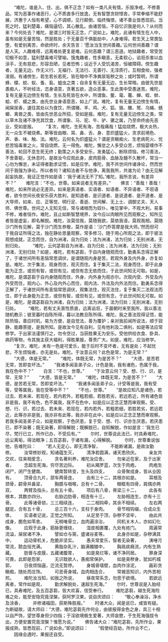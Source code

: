<!-- { "loadSidebar": true } -->
　　“难陀，谁是入、住、出，俱不正念？如有一类凡夫有情，乐毁净戒，不修善品，常为恶事作诸恶行，心不质直多行放逸，无有智慧贪财悭吝，手常拳缩不能舒展，济惠于人恒有希望，心不调顺，见行颠倒，临终悔恨，诸不善业皆悉现前。当死之时，猛利楚毒，痛恼逼切，其心散乱。由诸苦恼，不自忆识我是何人？从何而来？今何处去？难陀，是谓三时皆无正念，广说如上。难陀，此诸有情生在人中，虽有如是无量苦恼，然是胜处；于无量百千俱胝劫中，人身难得。若生天上常畏坠堕，有爱别离苦，命欲终时，余天告言：‘愿汝当生世间善趣。’云何世间善趣？谓是人天。人趣难得，远离难处更复是难。云何恶趣？谓三恶道。地狱趣者，常受苦切极不如意，猛利楚毒难可譬喻。饿鬼趣者，性多瞋恚，无柔软心，谄诳杀害以血涂手，无有慈悲，形容丑陋，见者恐怖；设近于人受饥渴苦，恒被障碍。傍生趣者，无量无边，作无义行、无福行、无法行、无善行、无淳质行，互相食啖，强者凌弱。有诸傍生，若生若长若死，皆在暗中不净粪尿垢秽之处；或时暂明，所谓蜂、蝶、蚊、蚁、蚤、虱、蛆虫之类；自余复有无量无边，生长常暗。由彼先世是愚痴人，不听经法，恣身语意，贪著五欲，造众恶事，生此类中受愚迷苦。难陀，复有无量无边傍生有情，生长及死皆在水中，所谓鱼、鳖、鼋、鼍、蝉、蛭、蚌、蛤、虾、蟆之类，由先世业身语意恶，如上广说。难陀，复有无量无边傍生有情，闻屎尿香，速往其处以为食饮，所谓猪、羊、鸡、犬、狐、貉、雕、鹫、乌蝇、蜣螂、禽兽之类，皆由先世恶业所招，受如是报。难陀，复有无量无边傍生之类，常以草木及诸不净充其饮食，所谓象、马、驼、牛、驴、骡之属，乃至命终由先恶业，受如是报。
　　“复次，难陀，生死有海，苦哉痛哉！猛焰烧燃，极大炎热，无一众生不被烧煮。斯等皆由眼、耳、鼻、舌、身、意炽盛猛火，贪求前境色、声、香、味、触、法。难陀。云何名为炽盛猛火？谓是贪瞋痴火、生老病死火、忧悲苦恼毒害之火，常自烧燃，无一得免。难陀，懈怠之人多受众苦，烦恼婴缠作不善法，轮回不息生死无终；勤策之人多受安乐，发勇猛心，断除烦恼，修习善法，不舍善轭，无休息时。是故汝今应观此身，皮肉筋骨、血脉及髓不久散坏，常当一心勿为懈怠，未证得者勤求证悟，如是应学。难陀，我不共世间作诸诤论，然而世间于我强为诤论。所以者何？诸知法者不与他诤，离我我所，共谁为论？由无见解起妄执故，我证正觉作如是语：‘我于诸法无不了知。’难陀，我所言说，有差异不？”
　　难陀言：“不也，世尊。如来说者无有差异。”
　　佛言：“善哉！善哉！难陀，如来所说必无差异。如来是真语者、实语者、如语者、不异语者、不诳语者，欲令世间长夜安乐获大胜利，是知道者、是识道者、是说道者、是开道者、是大导师，如来、应、正等觉、明行足、善逝、世间解、无上士、调御丈夫、天人师、佛世尊。世间之人无知无信，常与诸根而为奴仆，唯见掌中，不观大利，易事不修，难者恒作。难陀，且止如斯智慧境界，汝今应以肉眼所见而观察之，知所见者皆是虚妄，即名解脱。难陀，汝莫信我，莫随我欲，莫依我语，莫观我相，莫随沙门所有见解，莫于沙门而生恭敬，莫作是语：‘沙门乔答摩是我大师。’然而但可于我自证所得之法，独在静处思量观察，常多修习，随于用心所观之法，即于彼法观想成就，正念而住，自为洲渚，自为归处；法为洲渚，法为归处；无别洲渚，无别归处。
　　“难陀，云何苾芻自为洲渚，自为归处；法为洲渚，法为归处；无别洲渚，无别归处？如是，难陀，若有苾芻，于自内身随观而住，勤勇系念得正解了，于诸世间所有恚恼常思调伏，是谓随观内身是苦，若观外身及内外身，亦复如是。难陀，次于集法，观身而住，观灭而住。复于集灭二法，观身而住，即于此身能为正念，或但有智，或但有见，或但有念无依而住，于此世间知无可取。如是，难陀，是谓苾芻于自内身随观而住，外身、内外身为观亦尔。次观内受、外受及内外受而住，观内心、外心及内外心而住，观内法、外法及内外法而住。勤勇系念得正解了，于诸世间所有恚恼常思调伏，观集法住，观灭法住，复于集灭二法观法而住，即于此身能为正念，或但有智，或但有见，或但有念，于此世间知无可取。如是，难陀，是谓苾芻自为洲渚，自为归处；法为洲渚，法为归处；无别洲渚，无别归处。
　　“难陀，若有丈夫禀性质直，远离谄诳，于晨朝时来至我所，我以善法随机教示；彼至暮时自陈所得，暮以法教旦陈所得。难陀，我之善法现得证悟，能除热恼，善应时机，易为方便，是自觉法，善为覆护；亲对我前闻所说法，顺于寂静，能趣菩提，是我所知。是故汝今见有自利，见有他利及二俱利，如是等法应常修学。于出家法谨慎行之，勿令空过，当获胜果无为安乐。受他供给衣食、卧具、病药等物，令其施主获大福利，得胜果报，尊贵广大。如是，难陀，应当修学。
　　“复次，难陀，未有一色是可爱乐，能于后时不变坏者，无有是处；不起忧悲，不生烦恼者，亦无是处。难陀。于汝意云何？此色是常，为是无常？”
　　“大德，体是无常。”
　　“难陀，体既无常，为是苦不？”
　　“大德，是苦若无常，苦即变坏法。”
　　“我诸多闻圣弟子众，计色是我，我有诸色，色属于我，我在色中不？”
　　白言：“不也，世尊。”
　　“于汝意云何？受、想、行、识，是常、无常？”
　　“大德，皆是无常。”
　　“难陀，体既无常，为是苦不？”
　　“大德，是苦若无常，苦即变坏法。”
　　“我诸多闻圣弟子众，计受等是我，我有受等，受等属我，我在受等中不？”
　　“不也，世尊。”
　　“是故应知凡是诸色，若过去、若未来、若现在，若内若外，若粗若细，若胜若劣，若远若近，所有诸色皆非是我，我不有色，色不属我，我不在色中，如是应以正念正慧而审观察。受、想、行、识，若过去、若未来、若现在，若内若外，若粗若细，若胜若劣，若远若近，此等亦非是我，我亦非有此等，我亦非在此中，如是应以正念正慧而审观察。若我多闻圣弟子众，如是观察，于色厌患，复于受、想、行、识亦生厌患。若厌患已，即不染著；既无染著，即得解脱；既解脱已，自知解脱，作如是言：‘我生已尽，梵行已立，所作已办，不受后有。’”
　　尔时，世尊说此法已，时具寿难陀，远尘离垢，得法眼净；五百苾芻，于诸有漏，心得解脱。
　　尔时，世尊重说伽他，告难陀曰：
　　“若人无定心，即无清净智，
　　不能断诸漏，是故汝勤修。
　　汝常修妙观，知诸蕴生灭，
　　清净若圆满，诸天悉欣庆。
　　亲友共交欢，往来相爱念，
　　贪名著利养，难陀汝应舍。
　　勿亲近在家，及于出家者，
　　念超生死海，穷尽苦边际。
　　初从羯罗蓝，次生于肉疱，
　　肉疱生闭尸，闭尸生健南。
　　健南暂转变，生头及四支，
　　众骨聚成身，皆从业因有。
　　顶骨合九片，颔车两骨连，
　　齿有三十二，其根亦如是。
　　耳根及颈骨，齶骨并鼻梁，
　　胸臆与咽喉，总有十二骨。
　　眼眶有四骨，肩偶亦两双，
　　两臂及指头，总有五十骨。
　　项后有八骨，脊梁三十二，
　　此各有根本，其数亦四分。
　　右胁边肋骨，相连有十三，
　　左胁相连生，亦有十三骨。
　　此等诸骨锁，三三相续连，
　　二二相钩牵，其余不相续。
　　左右两腿足，合有五十骨，
　　总三百十六，支柱于身肉。
　　骨节相钩缀，合成众生体，
　　实语者记说，正觉之所知。
　　从足至于顶，杂秽不坚牢，
　　由此共成身，脆危如苇舍。
　　无梢唯骨立，血肉遍涂治，
　　同机关木人，亦如幻化像。
　　应观于此身，筋脉更缠绕，
　　湿皮相裹覆，九处有疮门。
　　周遍常流溢，屎尿诸不净，
　　譬如仓与篅，盛诸谷麦等。
　　此身亦如是，杂秽满其中，
　　运动骨机关，危脆非坚实。
　　愚夫常爱乐，智者无染著，
　　洟唾污常流，脓血恒充满。
　　黄脂杂乳汁，脑满髑髅中，
　　胸鬲痰癊流，内有生熟藏。
　　肪膏与皮膜，五藏诸腹胃，
　　如是臭烂等，诸不净同居。
　　罪身深可畏，此即是怨家，
　　无识耽欲人，愚痴常保护。
　　如是臭秽身，犹如朽城郭，
　　日夜烦恼逼，迁流无暂停。
　　身城骨墙壁，血肉作涂泥，
　　画彩贪瞋痴，随处而庄饰。
　　可恶骨身城，血肉相连合，
　　常被恶知识，内外苦相煎。
　　难陀汝当知，如我之所说，
　　昼夜常系念，勿思于欲境。
　　若欲远离者，常作如是观，
　　勤求解脱处，速超生死海。”
　　尔时，世尊说是入胎经已，具寿难陀，及五百苾芻，皆大欢喜，信受奉行。
　　难陀苾芻，越生死海险难之处，能至安隐究竟涅槃，获阿罗汉果，说自庆颂曰：
　　“敬心奉澡浴，净水及涂香，
　　并修诸福田，获斯殊胜报。”
　　时诸大众，闻是说已，咸皆有疑。为断疑故，请大师曰：“大德，难陀苾芻先作何业，由彼报得金色之身，具三十相以自严饰，望世尊身但少四指；于淫欲境极生爱著，大师哀愍，于生死海强拔令出，方便安置究竟涅槃？惟愿为说。”
　　佛告诸大众：“难陀苾芻，先所作业，果报成熟，皆悉现前，广说如余。”即说颂曰：
　　“假使经百劫，所作业不亡，
　　因缘会遇时，果报还自受。
